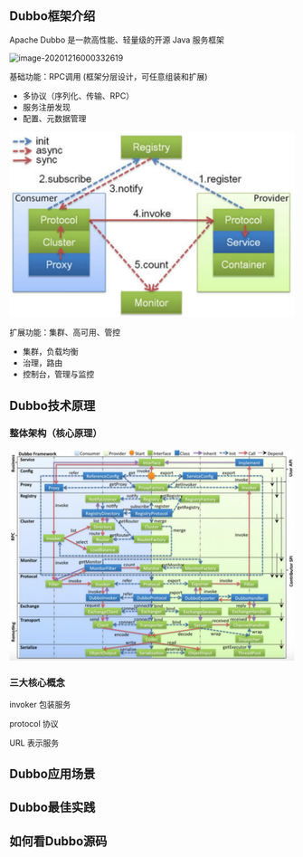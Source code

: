 ## Dubbo框架介绍

Apache Dubbo 是一款高性能、轻量级的开源 Java 服务框架



![image-20201216000332619](/Users/xjf/IdeaProjects/theJava/分布式服务/pic/image-20201216000332619.png)

基础功能：RPC调用 (框架分层设计，可任意组装和扩展)

* 多协议（序列化、传输、RPC） 
* 服务注册发现
* 配置、元数据管理 

<img src="./pic/image-20201216000510412.png" alt="image-20201216000510412" style="zoom:50%;" />

扩展功能：集群、高可用、管控 

* 集群，负载均衡 
* 治理，路由
* 控制台，管理与监控





## Dubbo技术原理

### 整体架构（核心原理）

![image-20201216001747680](./pic/image-20201216001747680.png)

### 三大核心概念

invoker 包装服务

protocol 协议

URL 表示服务

## Dubbo应用场景 

## Dubbo最佳实践

## 如何看Dubbo源码